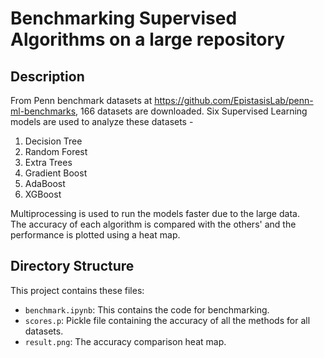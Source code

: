 # Benchmarking Supervised Algorithms on a large repository  

## Description
From Penn benchmark datasets at https://github.com/EpistasisLab/penn-ml-benchmarks, 166 datasets are downloaded. Six Supervised Learning models are used to analyze these datasets -  
1. Decision Tree  
2. Random Forest  
3. Extra Trees  
4. Gradient Boost  
5. AdaBoost  
6. XGBoost  

Multiprocessing is used to run the models faster due to the large data.  
The accuracy of each algorithm is compared with the others' and the performance is plotted using a heat map.    

## Directory Structure

This project contains these files:

- `benchmark.ipynb`: This contains the code for benchmarking.
- `scores.p`: Pickle file containing the accuracy of all the methods for all datasets.  
- `result.png`: The accuracy comparison heat map.
